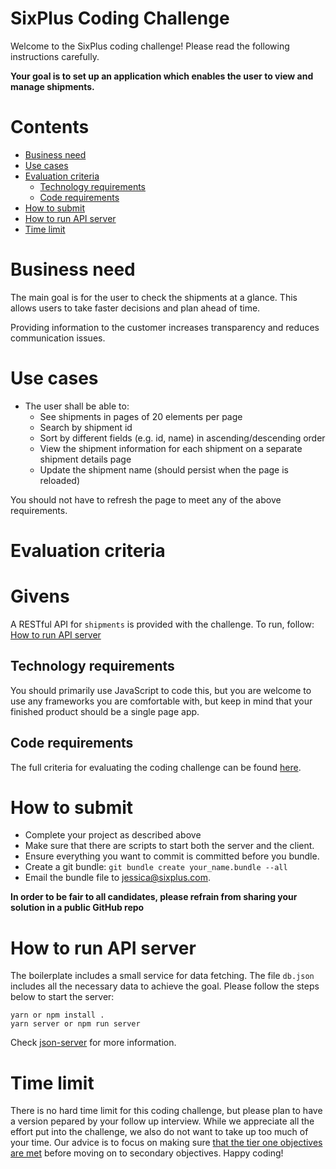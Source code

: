 # SixPlus Coding Challenge

Welcome to the SixPlus coding challenge! Please read the following instructions carefully.

**Your goal is to set up an application which enables the user to view and manage shipments.**

# Contents

-   [Business need](#business-need)
-   [Use cases](#use-cases)
-   [Evaluation criteria](#evaluation-criteria)
    -   [Technology requirements](#technology-requirements)
    -   [Code requirements](Criteria.md#must-have)
-   [How to submit](#how-to-submit)
-   [How to run API server](#how-to-run-api-server)
-   [Time limit](#time-limit)

# Business need

The main goal is for the user to check the shipments at a glance. This allows users to take faster decisions and plan ahead of time.

Providing information to the customer increases transparency and reduces communication issues.

# Use cases

- The user shall be able to:
  - See shipments in pages of 20 elements per page
  - Search by shipment id
  - Sort by different fields (e.g. id, name) in ascending/descending order
  - View the shipment information for each shipment on a separate shipment details page
  - Update the shipment name (should persist when the page is reloaded)

You should not have to refresh the page to meet any of the above requirements.

# Evaluation criteria

# Givens
A RESTful API for `shipments` is provided with the challenge. To run, follow: [How to run API server](#how-to-run-api-server)

## Technology requirements

You should primarily use JavaScript to code this, but you are welcome to use any frameworks you are comfortable with, but keep in mind that your finished product should be a single page app.

## Code requirements

The full criteria for evaluating the coding challenge can be found [here](./Criteria.md).

# How to submit

- Complete your project as described above
- Make sure that there are scripts to start both the server and the client.
- Ensure everything you want to commit is committed before you bundle.
- Create a git bundle: `git bundle create your_name.bundle --all`
- Email the bundle file to jessica@sixplus.com.

**In order to be fair to all candidates, please refrain from sharing your solution in a public GitHub repo**

# How to run API server

The boilerplate includes a small service for data fetching. The file `db.json` includes all the necessary data to achieve the goal. Please follow the steps below to start the server:

```
yarn or npm install .
yarn server or npm run server
```

Check [json-server](https://github.com/typicode/json-server) for more information.

# Time limit

There is no hard time limit for this coding challenge, but please plan to have a version pepared by your follow up interview. While we appreciate all the effort put into the challenge, we also do not want to take up too much of your time. Our advice is to focus on making sure [that the tier one objectives are met](Criteria.md#must-have) before moving on to secondary objectives. Happy coding!
